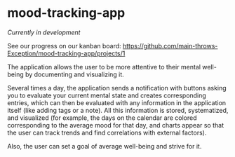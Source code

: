 # mood-tracking-app

*Currently in development*

See our progress on our kanban board: https://github.com/main-throws-Exception/mood-tracking-app/projects/1

The application allows the user to be more attentive to their mental well-being by documenting and visualizing it.

Several times a day, the application sends a notification with buttons asking you to evaluate your current mental state and creates corresponding entries, which can then be evaluated with any information in the application itself (like adding tags or a note). All this information is stored, systematized, and visualized (for example, the days on the calendar are colored corresponding to the average mood for that day, and charts appear so that the user can track trends and find correlations with external factors).

Also, the user can set a goal of average well-being and strive for it.
